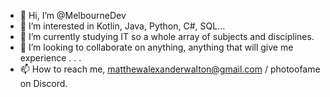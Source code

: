 - 👋 Hi, I’m @MelbourneDev
- 👀 I’m interested in Kotlin, Java, Python, C#, SQL...
- 🌱 I’m currently studying IT so a whole array of subjects and disciplines. 
- 💞️ I’m looking to collaborate on anything, anything that will give me experience . . .
- 📫 How to reach me, matthewalexanderwalton@gmail.com / photoofame on Discord.

<!---
MelbourneDev/MelbourneDev is a ✨ special ✨ repository because its `README.md` (this file) appears on your GitHub profile.
You can click the Preview link to take a look at your changes.
--->
